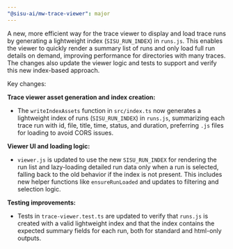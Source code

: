 ```yaml
---
"@sisu-ai/mw-trace-viewer": major
---
```


A new, more efficient way for the trace viewer to display and load trace runs by generating a lightweight index (`SISU_RUN_INDEX`) in `runs.js`. This enables the viewer to quickly render a summary list of runs and only load full run details on demand, improving performance for directories with many traces. The changes also update the viewer logic and tests to support and verify this new index-based approach.

Key changes:

**Trace viewer asset generation and index creation:**

* The `writeIndexAssets` function in `src/index.ts` now generates a lightweight index of runs (`SISU_RUN_INDEX`) in `runs.js`, summarizing each trace run with id, file, title, time, status, and duration, preferring `.js` files for loading to avoid CORS issues.

**Viewer UI and loading logic:**

* `viewer.js` is updated to use the new `SISU_RUN_INDEX` for rendering the run list and lazy-loading detailed run data only when a run is selected, falling back to the old behavior if the index is not present. This includes new helper functions like `ensureRunLoaded` and updates to filtering and selection logic. 

**Testing improvements:**

* Tests in `trace-viewer.test.ts` are updated to verify that `runs.js` is created with a valid lightweight index and that the index contains the expected summary fields for each run, both for standard and html-only outputs. 